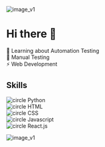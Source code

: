 ![image_v1](https://user-images.githubusercontent.com/86820882/124233141-e8ec4c00-dae8-11eb-9a50-3045b2bebecd.jpg)

# Hi there 👋


  🌻 Learning about Automation Testing <br>
  💜 Manual Testing <br>
  ⚡ Web Development <br>
 
 
## Skills


  ![circle](https://github.com/user-attachments/assets/4a7e139e-c633-4550-8c34-d70f93e3476b) Python <br>
  ![circle](https://github.com/user-attachments/assets/4a7e139e-c633-4550-8c34-d70f93e3476b) HTML <br>
  ![circle](https://github.com/user-attachments/assets/4a7e139e-c633-4550-8c34-d70f93e3476b) CSS <br>
  ![circle](https://github.com/user-attachments/assets/4a7e139e-c633-4550-8c34-d70f93e3476b) Javascript <br>
  ![circle](https://github.com/user-attachments/assets/4a7e139e-c633-4550-8c34-d70f93e3476b) React.js <br>
 

![image_v1](https://user-images.githubusercontent.com/86820882/124233141-e8ec4c00-dae8-11eb-9a50-3045b2bebecd.jpg)
